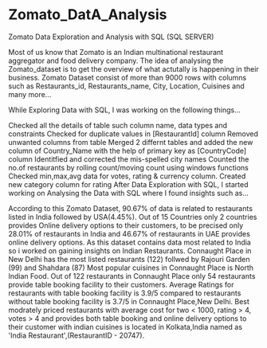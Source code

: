 # Zomato_DatA_Analysis
Zomato Data Exploration and Analysis with SQL (SQL SERVER)

Most of us know that Zomato is an Indian multinational restaurant aggregator and food delivery company. The idea of analysing the Zomato_dataset is to get the overview of what actutally is happening in their business. Zomato Dataset consist of more than 9000 rows with columns such as Restaurants_id, Restaurants_name, City, Location, Cuisines and many more...

While Exploring Data with SQL, I was working on the following things...

Checked all the details of table such column name, data types and constraints
Checked for duplicate values in [RestaurantId] column
Removed unwanted columns from table
Merged 2 differnt tables and added the new column of Country_Name with the help of primary key as [CountryCode] column
Identitfied and corrected the mis-spelled city names
Counted the no.of restaurants by rolling count/moving count using windows functions
Checked min,max,avg data for votes, rating & currency column.
Created new category column for rating
After Data Exploration with SQL, I started working on Analysing the Data with SQL where I found insights such as...

According to this Zomato Dataset, 90.67% of data is related to restaurants listed in India followed by USA(4.45%).
Out of 15 Countries only 2 countries provides Online delivery options to their customers, to be precised only 28.01% of restaurants in India and 46.67% of restaurants in UAE provides online delivery options.
As this dataset contains data most related to India so i worked on gaining insights on Indian Restaurants.
Connaught Place in New Delhi has the most listed restaurants (122) follwed by Rajouri Garden (99) and Shahdara (87)
Most popular cuisines in Connaught Place is North Indian Food.
Out of 122 restaurants in Connaught Place only 54 restaurants provide table booking facility to their customers.
Average Ratings for restaurants with table booking facility is 3.9/5 compared to restaurants without table booking facility is 3.7/5 in Connaught Place,New Delhi.
Best modrately priced restaurants with average cost for two < 1000, rating > 4, votes > 4 and provides both table booking and online delivery options to their customer with indian cuisines is located in Kolkata,India named as 'India Restaurant',(RestaurantID - 20747).
